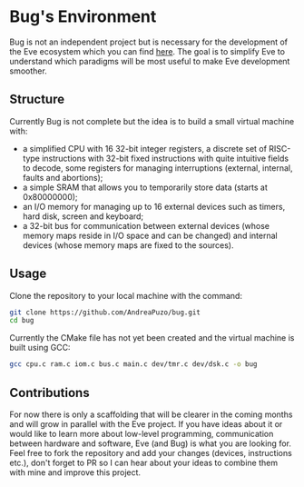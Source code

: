 # Bug's Environment

Bug is not an independent project but is necessary for the development of the Eve ecosystem which you can find [here](https://github.com/AndreaPuzo/eve).
The goal is to simplify Eve to understand which paradigms will be most useful to make Eve development smoother.

## Structure
Currently Bug is not complete but the idea is to build a small virtual machine with:
* a simplified CPU with 16 32-bit integer registers, a discrete set of RISC-type instructions with 32-bit fixed instructions
  with quite intuitive fields to decode, some registers for managing interruptions (external, internal, faults and abortions);
* a simple SRAM that allows you to temporarily store data (starts at 0x80000000);
* an I/O memory for managing up to 16 external devices such as timers, hard disk, screen and keyboard;
* a 32-bit bus for communication between external devices (whose memory maps reside in I/O space and can be changed)
  and internal devices (whose memory maps are fixed to the sources).

## Usage
Clone the repository to your local machine with the command:
```bash
git clone https://github.com/AndreaPuzo/bug.git
cd bug
```
Currently the CMake file has not yet been created and the virtual machine is built using GCC:
```bash
gcc cpu.c ram.c iom.c bus.c main.c dev/tmr.c dev/dsk.c -o bug
```

## Contributions
For now there is only a scaffolding that will be clearer in the coming months and will grow in parallel with the Eve project.
If you have ideas about it or would like to learn more about low-level programming, communication between hardware and software,
Eve (and Bug) is what you are looking for. Feel free to fork the repository and add your changes (devices, instructions etc.),
don't forget to PR so I can hear about your ideas to combine them with mine and improve this project.

